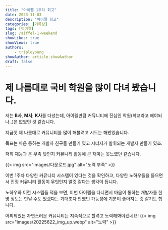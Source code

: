 ```yaml
---
title: "아이펠 1주차 회고"
date: 2023-11-03
description: "아이펠 회고"
categories: [기록장]
tags: [아이펠]
slug: /aiffel-1-weekend
showLikes: true
showViews: true
authors: 
    - tripleyoung
showAuthor: article.showAuthor
draft: false
---
```

# 제 나름대로 국비 학원을 많이 다녀 봤습니다.

저는 **B사**, **M사**, **K사**를 다녔는데, 아이펠만큼 커뮤니티에 진심인 학원(학교라고 해야되나..)은 없었던 것 같습니다.

지금껏 제 나름대로 커뮤니티를 많이 해볼려고 시도는 해봤었습니다.

목표는 마음 통하는 개발자 친구들 만들기 였고 시너지가 발휘되는 개발자 만들기 였죠.

저희 재능과 운 부족 탓인지 커뮤니티 활동에 큰 재미는 못느꼈던 같습니다.

{{< img src="images/다운로드.jpg" alt="노력 부족" >}}

이번 1주차 다양한 커뮤니티 시스템이 있다는 것을 확인하고, 다양한 노하우들을 들으면서 진정 커뮤니티 활동이 무엇인지 알것 같다는 생각이 듭니다.

노하우와 이런 시스템들 덕을 보면, 이번 아이펠을 다니면서 마음이 통하는 개발자를 한명 정도는 만날 수도 있겠다는 기대조차 안했던 가능성에 기분이 좋아지는 것 같기도 합니다.

어찌되었든 자연스러운 커뮤니티는 지속적으로 할려고 노력해봐야겠네요!
{{< img src="images/20225622_img_up.webp" alt="노력" >}}